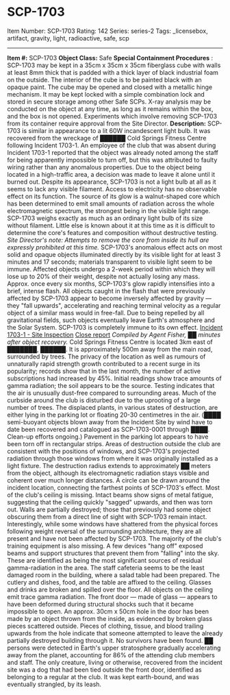 # SCP-1703
Item Number: SCP-1703
Rating: 142
Series: series-2
Tags: _licensebox, artifact, gravity, light, radioactive, safe, scp

---

**Item #:** SCP-1703
**Object Class:** Safe
**Special Containment Procedures** : SCP-1703 may be kept in a 35cm x 35cm x 35cm fiberglass cube with walls at least 8mm thick that is padded with a thick layer of black industrial foam on the outside. The interior of the cube is to be painted black with an opaque paint. The cube may be opened and closed with a metallic hinge mechanism. It may be kept locked with a simple combination lock and stored in secure storage among other Safe SCPs. X-ray analysis may be conducted on the object at any time, as long as it remains within the box, and the box is not opened. Experiments which involve removing SCP-1703 from its container require approval from the Site Director.
**Description:** SCP-1703 is similar in appearance to a lit 60W incandescent light bulb. It was recovered from the wreckage of ██████ Cold Springs Fitness Centre following Incident 1703-1. An employee of the club that was absent during Incident 1703-1 reported that the object was already noted among the staff for being apparently impossible to turn off, but this was attributed to faulty wiring rather than any anomalous properties. Due to the object being located in a high-traffic area, a decision was made to leave it alone until it burned out.
Despite its appearance, SCP-1703 is not a light bulb at all as it seems to lack any visible filament. Access to electricity has no observable effect on its function. The source of its glow is a walnut-shaped core which has been determined to emit small amounts of radiation across the whole electromagnetic spectrum, the strongest being in the visible light range. SCP-1703 weighs exactly as much as an ordinary light bulb of its size without filament. Little else is known about it at this time as it is difficult to determine the core's features and composition without destructive testing. _Site Director's note: Attempts to remove the core from inside its hull are expressly prohibited at this time._
SCP-1703's anomalous effect acts on most solid and opaque objects illuminated directly by its visible light for at least 3 minutes and 17 seconds; materials transparent to visible light seem to be immune. Affected objects undergo a 2-week period within which they will lose up to 20% of their weight, despite not actually losing any mass. Approx. once every six months, SCP-1703's glow rapidly intensifies into a brief, intense flash. All objects caught in the flash that were previously affected by SCP-1703 appear to become inversely affected by gravity — they "fall upwards", accelerating and reaching terminal velocity as a regular object of a similar mass would in free-fall. Due to being repelled by all gravitational fields, such objects eventually leave Earth's atmosphere and the Solar System.
SCP-1703 is completely immune to its own effect.
[Incident 1703-1 - Site Inspection](javascript:;)
[Close report](javascript:;)
_Compiled by Agent Fisher, ██ minutes after object recovery._
Cold Springs Fitness Centre is located 3km east of ███████, ██████. It is approximately 500m away from the main road, surrounded by trees. The privacy of the location as well as rumours of unnaturally rapid strength growth contributed to a recent surge in its popularity; records show that in the last month, the number of active subscriptions had increased by 45%.
Initial readings show trace amounts of gamma radiation; the soil appears to be the source. Testing indicates that the air is unusually dust-free compared to surrounding areas.
Much of the curbside around the club is disturbed due to the uprooting of a large number of trees. The displaced plants, in various states of destruction, are either lying in the parking lot or floating 20-30 centimetres in the air. (████ semi-buoyant objects blown away from the Incident Site by wind have to date been recovered and catalogued as SCP-1703-0001 through ████. Clean-up efforts ongoing.) Pavement in the parking lot appears to have been torn off in rectangular strips. Areas of destruction outside the club are consistent with the positions of windows, and SCP-1703's projected radiation through those windows from where it was originally installed as a light fixture. The destruction radius extends to approximately ██ meters from the object, although its electromagnetic radiation stays visible and coherent over much longer distances. A circle can be drawn around the incident location, connecting the farthest points of SCP-1703's effect.
Most of the club's ceiling is missing. Intact beams show signs of metal fatigue, suggesting that the ceiling quickly "sagged" upwards, and then was torn out. Walls are partially destroyed; those that previously had some object obscuring them from a direct line of sight with SCP-1703 remain intact. Interestingly, while some windows have shattered from the physical forces following weight reversal of the surrounding architecture, they are all present and have not been affected by SCP-1703.
The majority of the club's training equipment is also missing. A few devices "hang off" exposed beams and support structures that prevent them from "falling" into the sky. These are identified as being the most significant sources of residual gamma-radiation in the area.
The staff cafeteria seems to be the least damaged room in the building, where a salad table had been prepared. The cutlery and dishes, food, and the table are affixed to the ceiling. Glasses and drinks are broken and spilled over the floor. All objects on the ceiling emit trace gamma radiation.
The front door — made of glass — appears to have been deformed during structural shocks such that it became impossible to open. An approx. 30cm x 50cm hole in the door has been made by an object thrown from the inside, as evidenced by broken glass pieces scattered outside. Pieces of clothing, tissue, and blood trailing upwards from the hole indicate that someone attempted to leave the already partially destroyed building through it.
No survivors have been found. ██ persons were detected in Earth's upper stratosphere gradually accelerating away from the planet, accounting for 86% of the attending club members and staff. The only creature, living or otherwise, recovered from the incident site was a dog that had been tied outside the front door, identified as belonging to a regular at the club. It was kept earth-bound, and was eventually strangled, by its leash.